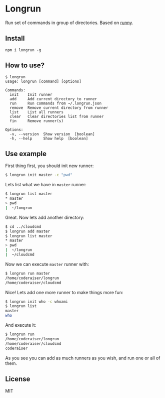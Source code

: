 # Longrun

Run set of commands in group of directories. Based on [runny](https://github.com/coderaiser/runny "Runny").

## Install

`npm i longrun -g`

## How to use?

```
$ longrun
usage: longrun [command] [options]

Commands:
  init    Init runner
  add     Add current directory to runner
  run     Run commands from ~/.longrun.json
  remove  Remove current directory from runner
  list    List all runners
  clear   Clear directories list from runner
  fin     Remove runner(s)

Options:
  -v, --version  Show version  [boolean]
  -h, --help     Show help  [boolean]
```

## Use example

First thing first, you should init new runner:

```sh
$ longrun init master -c "pwd"
```

Lets list what we have in `master` runner:

```sh
$ longrun list master
* master
> pwd
|  ~/longrun
```

Great. Now lets add another directory:

```sh
$ cd ../cloudcmd
$ longrun add master
$ longrun list master
* master
> pwd
|  ~/longrun
|  ~/cloudcmd
```

Now we can execute `master` runner with:

```sh
$ longrun run master
/home/coderaiser/longrun
/home/coderaiser/cloudcmd
```

Nice! Lets add one more runner to make things more fun:

```sh
$ longrun init who -c whoami
$ longrun list
master
who
```

And execute it:

```sh
$ longrun run
/home/coderaiser/longrun
/home/coderaiser/cloudcmd
coderaiser
```

As you see you can add as much runners as you wish, and run one or all of them.

## License

MIT

